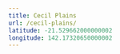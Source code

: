```yaml
---
title: Cecil Plains
url: /cecil-plains/
latitude: -21.529662000000002
longitude: 142.17320650000002
---
```

